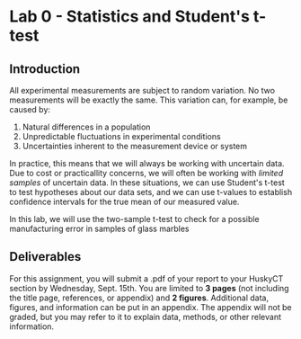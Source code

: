 # Lab 0 - Statistics and Student's t-test

## Introduction

All experimental measurements are subject to random variation. No two measurements will be exactly the same. This variation can, for example, be caused by:

1. Natural differences in a population
1. Unpredictable fluctuations in experimental conditions
1. Uncertainties inherent to the measurement device or system

In practice, this means that we will always be working with uncertain data. Due to cost or practicallity concerns, we will often be working with _limited samples_ of uncertain data. In these situations, we can use Student's t-test to test hypotheses about our data sets, and we can use t-values to establish confidence intervals for the true mean of our measured value.

In this lab, we will use the two-sample t-test to check for a possible manufacturing error in samples of glass marbles

## Deliverables

For this assignment, you will submit a .pdf of your report to your HuskyCT section by Wednesday, Sept. 15th. You are limited to __3 pages__ (not including the title page, references, or appendix) and __2 figures__. Additional data, figures, and information can be put in an appendix.  The appendix will not be graded, but you may refer to it to explain data, methods, or other relevant information.
